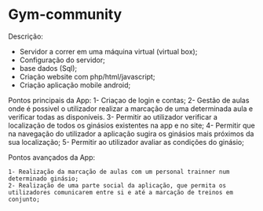 # Gym-community



Descrição: 


- Servidor a correr em uma máquina virtual (virtual box);
- Configuração do servidor;
- base dados (Sql);
- Criação website com php/html/javascript;
- Criação aplicação mobile android;

Pontos principais da App:
        1- Criaçao de login e contas;
	2- Gestão de aulas onde é possivel o utilizador realizar a marcação de uma determinada aula e verificar todas as disponíveis.
	3- Permitir ao utilizador verificar a localização de todos os ginásios existentes na app e no site;
	4- Permitir que na navegação do utilizador a aplicação sugira os ginásios mais próximos da sua localização;
	5- Permitir ao utilizador avaliar as condições do ginásio;
	

Pontos avançados da App:

	1- Realização da marcação de aulas com um personal trainner num determinado ginásio;
	2- Realização de uma parte social da aplicação, que permita os utilizadores comunicarem entre si e até a marcação de treinos em   conjunto;          
	
